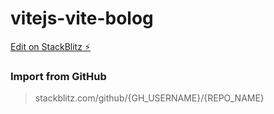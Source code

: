 # vitejs-vite-bolog

[Edit on StackBlitz ⚡️](https://stackblitz.com/edit/vitejs-vite-vk7iza)

### Import from GitHub

> stackblitz.com/github/{GH_USERNAME}/{REPO_NAME}

